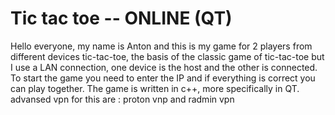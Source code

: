 # Tic tac toe  -- ONLINE (QT)
Hello everyone, my name is Anton and this is my game for 2 players from different devices tic-tac-toe, the basis of the classic game of tic-tac-toe 
but I use a LAN connection, one device is the host and the other is connected. 
To start the game you need to enter the IP and if everything is correct you can play together. The game is written in c++, more specifically in QT.
advansed vpn for this are : proton vnp and radmin vpn
